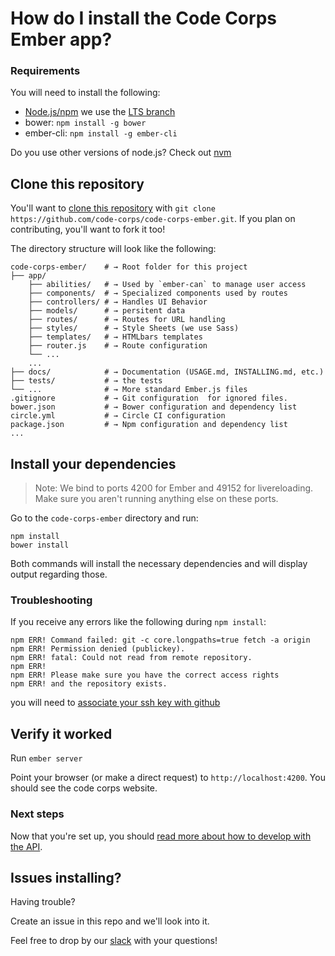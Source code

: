 # How do I install the Code Corps Ember app?

### Requirements

You will need to install the following: 

- [Node.js/npm](https://docs.npmjs.com/getting-started/installing-node) we use the [LTS branch](https://github.com/nodejs/LTS)
- bower: `npm install -g bower`
- ember-cli: `npm install -g ember-cli`

Do you use other versions of node.js? Check out [nvm](https://github.com/creationix/nvm)

## Clone this repository

You'll want to [clone this repository](https://help.github.com/articles/cloning-a-repository/) with `git clone https://github.com/code-corps/code-corps-ember.git`. If you plan on contributing, you'll want to fork it too!

The directory structure will look like the following:

```shell
code-corps-ember/    # → Root folder for this project
├── app/
    ├── abilities/   # → Used by `ember-can` to manage user access
    ├── components/  # → Specialized components used by routes
    ├── controllers/ # → Handles UI Behavior
    ├── models/      # → persitent data
    ├── routes/      # → Routes for URL handling
    ├── styles/      # → Style Sheets (we use Sass)
    ├── templates/   # → HTMLbars templates
    ├── router.js    # → Route configuration
    └── ...
    ...
├── docs/            # → Documentation (USAGE.md, INSTALLING.md, etc.)
├── tests/           # → the tests
└── ...              # → More standard Ember.js files
.gitignore           # → Git configuration  for ignored files.
bower.json           # → Bower configuration and dependency list
circle.yml           # → Circle CI configuration
package.json         # → Npm configuration and dependency list
...
```

## Install your dependencies

> Note: We bind to ports 4200 for Ember and 49152 for livereloading. Make sure you aren't running anything else on these ports.

Go to the `code-corps-ember` directory and run:

```shell
npm install
bower install
```

Both commands will install the necessary dependencies and will display output regarding those.

### Troubleshooting

If you receive any errors like the following during `npm install`:

```shell
npm ERR! Command failed: git -c core.longpaths=true fetch -a origin
npm ERR! Permission denied (publickey).
npm ERR! fatal: Could not read from remote repository.
npm ERR!
npm ERR! Please make sure you have the correct access rights
npm ERR! and the repository exists.
```

you will need to [associate your ssh key with github](https://help.github.com/articles/generating-an-ssh-key/)

## Verify it worked
Run `ember server`

Point your browser (or make a direct request) to `http://localhost:4200`. You should see the code corps website.

### Next steps

Now that you're set up, you should [read more about how to develop with the API](USAGE.md).

## Issues installing?

Having trouble?

Create an issue in this repo and we'll look into it.

Feel free to drop by our [slack](https://codecorps.slack.com) with your questions!
